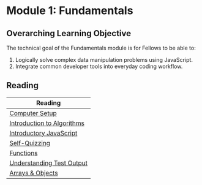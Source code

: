 # Module 1: Fundamentals

## Overarching Learning Objective

The technical goal of the Fundamentals module is for Fellows to be able to:

1. Logically solve complex data manipulation problems using JavaScript.
1. Integrate common developer tools into everyday coding workflow.

## Reading

| Reading                                                              |
| -------------------------------------------------------------------- |
| [Computer Setup](./computer-setup/readme.md)                         |
| [Introduction to Algorithms](./introduction-to-algorithms/readme.md) |
| [Introductory JavaScript](./introductory-javascript/readme.md)       |
| [Self-Quizzing](./self-quizzing/readme.md)                           |
| [Functions](./functions/readme.md)                                   |
| [Understanding Test Output](./understanding-test-output/readme.md)   |
| [Arrays & Objects](./arrays-and-objects/readme.md)                   |
